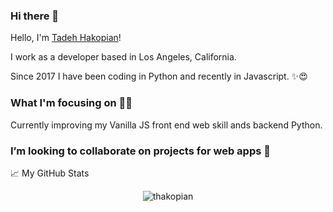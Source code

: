 ### Hi there 👋

Hello, I'm [Tadeh Hakopian](https://dev.to/tadeh_hakopian)!

I work as a developer based in Los Angeles, California. 

Since 2017 I have been coding in Python and recently in Javascript. ✨😍

### What I'm focusing on 👨‍💻

Currently improving my Vanilla JS front end web skill ands backend Python.

###  I’m looking to collaborate on projects for web apps 👯


📈 My GitHub Stats

<p align="center"> <img src="https://github-readme-stats.vercel.app/api?username=thakopian&show_icons=true&theme=gotham" alt="thakopian" />



<!--
**thakopian/thakopian** is a ✨ _special_ ✨ repository because its `README.md` (this file) appears on your GitHub profile.

Here are some ideas to get you started:

- 🔭 I’m currently working on ...
- 🌱 I’m currently learning ...
- 👯 I’m looking to collaborate on ...
- 🤔 I’m looking for help with ...
- 💬 Ask me about ...
- 📫 How to reach me: ...
- 😄 Pronouns: ...
- ⚡ Fun fact: ...
-->
